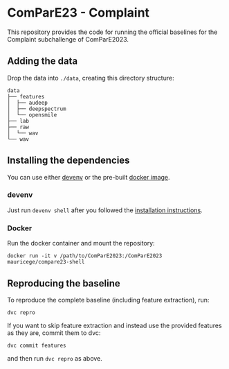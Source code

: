# ComParE23 - Complaint
This repository provides the code for running the official baselines for the Complaint subchallenge of ComParE2023.

<!-- > Björn W. Schuller, Anton Batliner, Shahin Amiriparian, Christian Bergler, Maurice Gerczuk, Natalie Holz, Pauline Larrouy-Maestri, Sebastian Bayerl, Korbinian Riedhammer, Adria Mallol-Ragolta, Maria Pateraki, Harry Coppock, Ivan Kiskin, Marianne Sinka, Stephen Roberts, "The ACM Multimedia 2022 Computational Paralinguistics Challenge: Vocalisations, Stuttering, Activity, & Mosquitos," in *Proceedings of the 30th International Conference on Multimedia*, (Lisbon, Portugal), ACM, 2022. -->

<!-- ```bibtex
@inproceedings{Schuller21-TAM,
author = {Bj\”orn W.\ Schuller and Anton Batliner and Shahin Amiriparian and Christian Bergler and Maurice Gerczuk and Natalie Holz and Pauline Larrouy-Maestri and Sebastian Bayerl and Korbinian Riedhammer and Adria Mallol-Ragolta and Maria Pateraki and Harry Coppock and Ivan Kiskin and Marianne Sinka and Stephen Roberts},
title = {{The ACM Multimedia 2022 Computational Paralinguistics Challenge: Vocalisations, Stuttering, Activity, \& Mosquitos}},
booktitle = {{Proceedings of the 30th International Conference on Multimedia}},
year = {2022},
address = {Lisbon, Portugal},
publisher = {ACM},
month = {October},
note = {to appear},
}
``` -->

## Adding the data
Drop the data into `./data`, creating this directory structure:
```console
data
├── features
│  ├── audeep
│  ├── deepspectrum
│  └── opensmile
├── lab
├── raw
│  └── wav
└── wav
```

## Installing the dependencies
You can use either [devenv](https://devenv.sh) or the pre-built [docker image](https://hub.docker.com/repository/docker/mauricege/compare23-shell/).

### devenv
Just run `devenv shell` after you followed the [installation instructions](https://devenv.sh/getting-started/).

### Docker
Run the docker container and mount the repository:
```console
docker run -it v /path/to/ComParE2023:/ComParE2023 mauricege/compare23-shell
```

## Reproducing the baseline
To reproduce the complete baseline (including feature extraction), run:
```console
dvc repro
```

If you want to skip feature extraction and instead use the provided features as they are, commit them to dvc:
```console
dvc commit features
```
and then run `dvc repro` as above.

